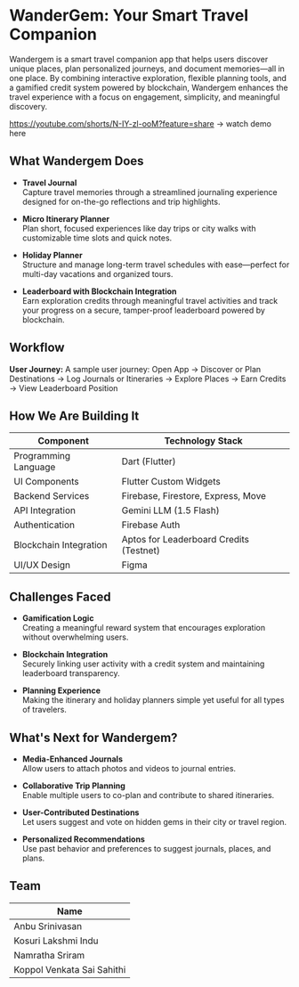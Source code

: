 # WanderGem: Your Smart Travel Companion

Wandergem is a smart travel companion app that helps users discover unique places, plan personalized journeys, and document memories—all in one place. By combining interactive exploration, flexible planning tools, and a gamified credit system powered by blockchain, Wandergem enhances the travel experience with a focus on engagement, simplicity, and meaningful discovery.

https://youtube.com/shorts/N-IY-zl-ooM?feature=share -> watch demo here

## What Wandergem Does

- **Travel Journal**  
  Capture travel memories through a streamlined journaling experience designed for on-the-go reflections and trip highlights.

- **Micro Itinerary Planner**  
  Plan short, focused experiences like day trips or city walks with customizable time slots and quick notes.

- **Holiday Planner**  
  Structure and manage long-term travel schedules with ease—perfect for multi-day vacations and organized tours.

- **Leaderboard with Blockchain Integration**  
  Earn exploration credits through meaningful travel activities and track your progress on a secure, tamper-proof leaderboard powered by blockchain.

## Workflow

**User Journey:**
A sample user journey:
Open App → Discover or Plan Destinations → Log Journals or Itineraries → Explore Places → Earn Credits → View Leaderboard Position

## How We Are Building It

| **Component**             | **Technology Stack**                        |
|--------------------------|---------------------------------------------|
| Programming Language      | Dart (Flutter)                              |
| UI Components             | Flutter Custom Widgets                      |
| Backend Services          | Firebase, Firestore, Express, Move          |
| API Integration        | Gemini LLM (1.5 Flash)                    |
| Authentication            | Firebase Auth                               |
| Blockchain Integration    | Aptos for Leaderboard Credits (Testnet)     |
| UI/UX Design              | Figma                                       |

## Challenges Faced

- **Gamification Logic**  
  Creating a meaningful reward system that encourages exploration without overwhelming users.

- **Blockchain Integration**  
  Securely linking user activity with a credit system and maintaining leaderboard transparency.

- **Planning Experience**  
  Making the itinerary and holiday planners simple yet useful for all types of travelers.

## What's Next for Wandergem?

- **Media-Enhanced Journals**  
  Allow users to attach photos and videos to journal entries.

- **Collaborative Trip Planning**  
  Enable multiple users to co-plan and contribute to shared itineraries.

- **User-Contributed Destinations**  
  Let users suggest and vote on hidden gems in their city or travel region.

- **Personalized Recommendations**  
  Use past behavior and preferences to suggest journals, places, and plans.

## Team

| **Name**             |  
|----------------------|
| Anbu Srinivasan  |  
| Kosuri Lakshmi Indu  |  
| Namratha Sriram      |  
| Koppol Venkata Sai Sahithi        |  

